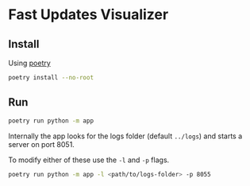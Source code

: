 # Fast Updates Visualizer

## Install

Using [poetry](https://python-poetry.org)

```bash
poetry install --no-root
```

## Run

```bash
poetry run python -m app
```

Internally the app looks for the logs folder (default `../logs`) and starts a server on port 8051.

To modify either of these use the `-l` and `-p` flags.

```bash
poetry run python -m app -l <path/to/logs-folder> -p 8055
```
